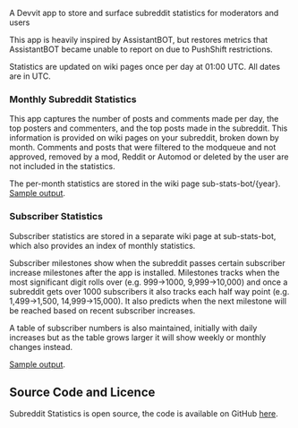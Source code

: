 A Devvit app to store and surface subreddit statistics for moderators and users

This app is heavily inspired by AssistantBOT, but restores metrics that AssistantBOT became unable to report on due to PushShift restrictions.

Statistics are updated on wiki pages once per day at 01:00 UTC. All dates are in UTC.

### Monthly Subreddit Statistics

This app captures the number of posts and comments made per day, the top posters and commenters, and the top posts made in the subreddit. This information is provided on wiki pages on your subreddit, broken down by month. Comments and posts that were filtered to the modqueue and not approved, removed by a mod, Reddit or Automod or deleted by the user are not included in the statistics.

The per-month statistics are stored in the wiki page sub-stats-bot/{year}. [Sample output](https://www.reddit.com/r/fsvapps/wiki/sub-stats-bot/sample/).

### Subscriber Statistics

Subscriber statistics are stored in a separate wiki page at sub-stats-bot, which also provides an index of monthly statistics.

Subscriber milestones show when the subreddit passes certain subscriber increase milestones after the app is installed. Milestones tracks when the most significant digit rolls over (e.g. 999->1000, 9,999->10,000) and once a subreddit gets over 1000 subscribers it also tracks each half way point (e.g. 1,499->1,500, 14,999->15,000). It also predicts when the next milestone will be reached based on recent subscriber increases.

A table of subscriber numbers is also maintained, initially with daily increases but as the table grows larger it will show weekly or monthly changes instead.

[Sample output](https://www.reddit.com/r/fsvapps/wiki/sub-stats-bot/samplesummary/).

## Source Code and Licence

Subreddit Statistics is open source, the code is available on GitHub [here](https://github.com/fsvreddit/sub-stats-bot).
